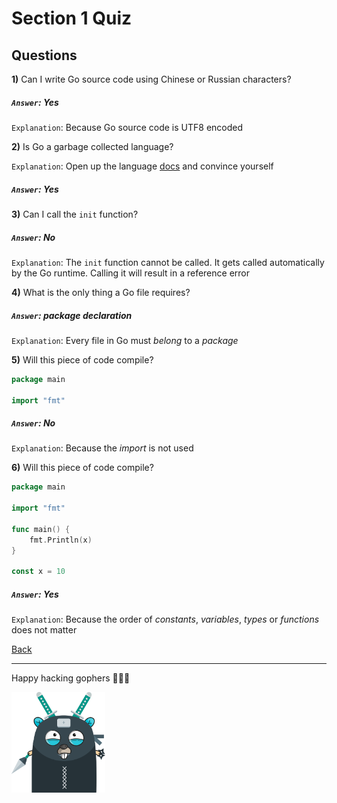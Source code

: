 # Section 1 Quiz

## Questions

**1)** Can I write Go source code using Chinese or Russian characters?

##### `Answer`: Yes

`Explanation`: Because Go source code is UTF8 encoded

**2)** Is Go a garbage collected language?

`Explanation`: Open up the language [docs](https://golang.org/doc/)
and convince yourself

##### `Answer`: Yes

**3)** Can I call the `init` function?

##### `Answer`: No

`Explanation`: The `init` function cannot be called.
It gets called automatically by the Go runtime.
Calling it will result in a reference error

**4)** What is the only thing a Go file requires?

##### `Answer`: **package** declaration

`Explanation`: Every file in Go must *belong* to a *package*

**5)** Will this piece of code compile?

```go
package main

import "fmt"
```

##### `Answer`: No

`Explanation`: Because the *import* is not used

**6)** Will this piece of code compile?

```go
package main

import "fmt"

func main() {
	fmt.Println(x)
}

const x = 10
```

##### `Answer`: Yes

`Explanation`: Because the order of *constants*, *variables*, *types*
or *functions* does not matter

[Back](https://github.com/steevehook/udemy-go101/blob/master/section_1-introduction)

---

Happy hacking gophers 🚀🚀🚀

<img src="https://github.com/steevehook/udemy-go101/raw/master/udemy-go101.svg?sanitize=true" width="150px"/>
